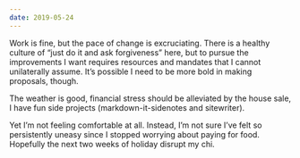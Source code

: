 ```yaml
---
date: 2019-05-24
---
```


Work is fine, but the pace of change is excruciating. There is a healthy culture of “just do it and ask forgiveness” here, but to pursue the improvements I want requires resources and mandates that I cannot unilaterally assume. It’s possible I need to be more bold in making proposals, though.

The weather is good, financial stress should be alleviated by the house sale, I have fun side projects (markdown-it-sidenotes and sitewriter).

Yet I’m not feeling comfortable at all. Instead, I’m not sure I’ve felt so persistently uneasy since I stopped worrying about paying for food. Hopefully the next two weeks of holiday disrupt my chi.